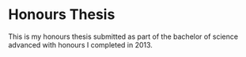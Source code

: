 Honours Thesis
==============

This is my honours thesis submitted as part of the bachelor of science advanced
with honours I completed in 2013.
